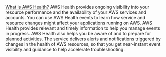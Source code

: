 [What is AWS Health?](https://docs.aws.amazon.com/health/latest/ug/what-is-aws-health.html)
AWS Health provides ongoing visibility into your resource performance and the availability of your AWS services and accounts. 
You can use AWS Health events to learn how service and resource changes might affect your applications running on AWS. AWS Health provides relevant and timely information to help you manage events in progress. AWS Health also helps you be aware of and to prepare for planned activities. 
The service delivers alerts and notifications triggered by changes in the health of AWS resources, so that you get near-instant event visibility and guidance to help accelerate troubleshooting.
